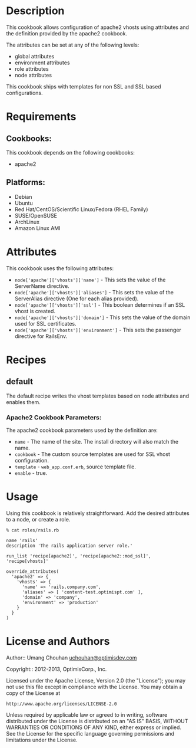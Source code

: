 Description
===========

This cookbook allows configuration of apache2 vhosts using attributes and the definition provided by the apache2 cookbook.

The attributes can be set at any of the following levels:

* global attributes
* environment attributes
* role attributes
* node attributes

This cookbook ships with templates for non SSL and SSL based configurations. 

Requirements
============

## Cookbooks:

This cookbook depends on the following cookbooks:

* apache2

## Platforms:

* Debian
* Ubuntu
* Red Hat/CentOS/Scientific Linux/Fedora (RHEL Family)
* SUSE/OpenSUSE
* ArchLinux
* Amazon Linux AMI

Attributes
==========

This cookbook uses the following attributes: 

* `node['apache']['vhosts']['name']` - This sets the value of the ServerName directive.
* `node['apache']['vhosts']['aliases']` - This sets the value of the ServerAlias directive (One for each alias provided).
* `node['apache']['vhosts']['ssl']` - This boolean determines if an SSL vhost is created.
* `node['apache']['vhosts']['domain']` - This sets the value of the domain used for SSL certificates.
* `node['apache']['vhosts']['environment']` - This sets the passenger directive for RailsEnv.

Recipes
=======

default
-------

The default recipe writes the vhost templates based on node attributes and enables them.

### Apache2 Cookbook Parameters:

The apache2 cookbook parameters used by the definition are:

* `name` - The name of the site. The install directory will also match the name.
* `cookbook` - The custom source templates are used for SSL vhost configuration.
* `template` - `web_app.conf.erb`, source template file. 
* `enable` - true.

Usage
=====

Using this cookbook is relatively straightforward. Add the desired attributes to a node, or create a role.

    % cat roles/rails.rb

    name 'rails'
    description 'The rails application server role.'

    run_list 'recipe[apache2]', 'recipe[apache2::mod_ssl]', 'recipe[vhosts]'

    override_attributes(
      'apache2' => {
        'vhosts' => {
          'name' => 'rails.company.com',
          'aliases' => [ 'content-test.optimispt.com' ],
          'domain' => 'company',
          'environment' => 'production'
        }
      }
    )

License and Authors
===================

Author:: Umang Chouhan <uchouhan@optimisdev.com>

Copyright:: 2012-2013, OptimisCorp., Inc.

Licensed under the Apache License, Version 2.0 (the "License");
you may not use this file except in compliance with the License.
You may obtain a copy of the License at

    http://www.apache.org/licenses/LICENSE-2.0

Unless required by applicable law or agreed to in writing, software
distributed under the License is distributed on an "AS IS" BASIS,
WITHOUT WARRANTIES OR CONDITIONS OF ANY KIND, either express or implied.
See the License for the specific language governing permissions and
limitations under the License.
